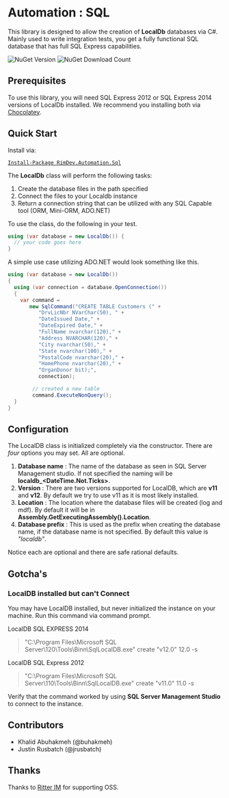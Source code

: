 # Automation : SQL

This library is designed to allow the creation of **LocalDb** databases via C#. Mainly used to write integration tests, you get a fully functional SQL database that has full SQL Express capabilities.

![NuGet Version](https://img.shields.io/nuget/v/RimDev.Automation.Sql.svg)
![NuGet Download Count](https://img.shields.io/nuget/dt/RimDev.Automation.Sql.svg)

## Prerequisites

To use this library, you will need SQL Express 2012 or SQL Express 2014 versions of LocalDb installed. We recommend you installing both via [Chocolatey](https://chocolatey.org/).

## Quick Start

Install via:

[`Install-Package RimDev.Automation.Sql`](https://www.nuget.org/packages/RimDev.Automation.Sql/)

The **LocalDb** class will perform the following tasks:

1. Create the database files in the path specified
2. Connect the files to your Localdb instance
3. Return a connection string that can be utilized with any SQL Capable tool (ORM, Mini-ORM, ADO.NET)

To use the class, do the following in your test.

```csharp
using (var database = new LocalDb()) {
  // your code goes here
}

```

A simple use case utilizing ADO.NET would look something like this.

```csharp
using (var database = new LocalDb())
{
  using (var connection = database.OpenConnection())
  {
    var command =
       new SqlCommand("CREATE TABLE Customers (" +
          "DrvLicNbr NVarChar(50), " +
          "DateIssued Date," +
          "DateExpired Date," +
          "FullName nvarchar(120)," +
          "Address NVARCHAR(120)," +
          "City nvarchar(50)," +
          "State nvarchar(100)," +
          "PostalCode nvarchar(20)," +
          "HomePhone nvarchar(20)," +
          "OrganDonor bit);",
          connection);

        // created a new table
        command.ExecuteNonQuery();
  }
}
```

## Configuration

The LocalDB class is initialized completely via the constructor. There are *four* options you may set. All are optional.

1. **Database name** : The name of the database as seen in SQL Server Management studio. If not specified the naming will be **localdb_<DateTime.Not.Ticks>**.
2. **Version** : There are two versions supported for LocalDB, which are **v11** and **v12**. By default we try to use v11 as it is most likely installed.
3. **Location** : The location where the database files will be created (log and mdf). By default it will be in **Assembly.GetExecutingAssembly().Location**.
4. **Database prefix** : This is used as the prefix when creating the database name, if the database name is not specified. By default this value is *"localdb"*.

Notice each are optional and there are safe rational defaults.

## Gotcha's

### LocalDB installed but can't Connect

You may have LocalDB installed, but never initialized the instance on your machine. Run this command via command prompt.

LocalDB SQL EXPRESS 2014

> "C:\Program Files\Microsoft SQL Server\120\Tools\Binn\SqlLocalDB.exe" create "v12.0" 12.0 -s

LocalDB SQL Express 2012

> "C:\Program Files\Microsoft SQL Server\110\Tools\Binn\SqlLocalDB.exe" create "v11.0" 11.0 -s

Verify that the command worked by using **SQL Server Management Studio** to connect to the instance.

## Contributors

- Khalid Abuhakmeh (@buhakmeh)
- Justin Rusbatch (@jrusbatch)

## Thanks

Thanks to [Ritter IM](http://ritterim.com) for supporting OSS.
